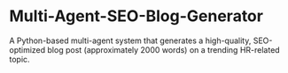 # Multi-Agent-SEO-Blog-Generator
A Python-based multi-agent system that generates a high-quality, SEO-optimized blog post (approximately 2000 words) on a trending HR-related topic.
